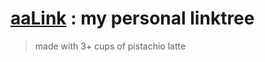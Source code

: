 # [aaLink](https://aalink.aureliasindhu.com/) : my personal linktree
> made with 3+ cups of pistachio latte 
